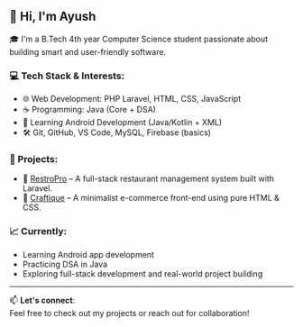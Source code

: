 ## 👋 Hi, I'm Ayush

🎓 I'm a B.Tech 4th year Computer Science student passionate about building smart and user-friendly software.

### 💻 Tech Stack & Interests:
- 🌐 Web Development: PHP Laravel, HTML, CSS, JavaScript
- ☕ Programming: Java (Core + DSA)
- 📱 Learning Android Development (Java/Kotlin + XML)
- 🛠️ Git, GitHub, VS Code, MySQL, Firebase (basics)

### 🚀 Projects:
- 🔹 [RestroPro](https://restropro.free.nf/) – A full-stack restaurant management system built with Laravel.
- 🔹 [Craftique](https://ayushrt29.github.io/Craftique/) – A minimalist e-commerce front-end using pure HTML & CSS.

### 📈 Currently:
- Learning Android app development
- Practicing DSA in Java
- Exploring full-stack development and real-world project building

---

📫 **Let's connect**:  
Feel free to check out my projects or reach out for collaboration!


<!--
**AyushRT29/AyushRT29** is a ✨ _special_ ✨ repository because its `README.md` (this file) appears on your GitHub profile.

Here are some ideas to get you started:

- 🔭 I’m currently working on ...
- 🌱 I’m currently learning ...
- 👯 I’m looking to collaborate on ...
- 🤔 I’m looking for help with ...
- 💬 Ask me about ...
- 📫 How to reach me: ...
- 😄 Pronouns: ...
- ⚡ Fun fact: ...
-->

